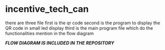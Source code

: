 # incentive_tech_can

there are three file first is the qr code
second is the program to display the QR code in small led display
third is the main program file which do the functionalities mention in the flow diagram


***FLOW DIAGRAM IS INCLUDED IN THE REPOSITORY***
